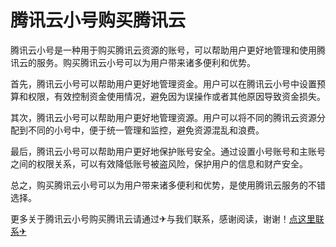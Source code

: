 # 腾讯云小号购买腾讯云

腾讯云小号是一种用于购买腾讯云资源的账号，可以帮助用户更好地管理和使用腾讯云的服务。购买腾讯云小号可以为用户带来诸多便利和优势。

首先，腾讯云小号可以帮助用户更好地管理资金。用户可以在腾讯云小号中设置预算和权限，有效控制资金使用情况，避免因为误操作或者其他原因导致资金损失。

其次，腾讯云小号可以帮助用户更好地管理资源。用户可以将不同的腾讯云资源分配到不同的小号中，便于统一管理和监控，避免资源混乱和浪费。

最后，腾讯云小号可以帮助用户更好地保护账号安全。通过设置小号账号和主账号之间的权限关系，可以有效降低账号被盗风险，保护用户的信息和财产安全。

总之，购买腾讯云小号可以为用户带来诸多便利和优势，是使用腾讯云服务的不错选择。

更多关于腾讯云小号购买腾讯云请通过✈与我们联系，感谢阅读，谢谢！[点这里联系✈](https://1.k02.cc)